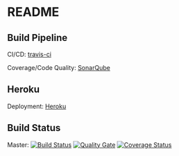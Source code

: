 # README

## Build Pipeline

CI/CD: [travis-ci](https://travis-ci.org/rocketvoip/rocketvoip-frontend)

Coverage/Code Quality: [SonarQube](https://sonarqube.com/dashboard/index/ch.zhaw.psit4:rocketvoip-frontend)

## Heroku
Deployment: [Heroku](https://rocketvoip-frontend.herokuapp.com/app)

## Build Status
Master: [![Build Status](https://travis-ci.org/rocketvoip/rocketvoip-frontend.svg?branch=master)](https://travis-ci.org/rocketvoip/rocketvoip-frontend)
 [![Quality Gate](https://sonarqube.com/api/badges/gate?key=ch.zhaw.psit4:rocketvoip-frontend)](https://sonarqube.com/dashboard/index/ch.zhaw.psit4:rocketvoip-frontend)
 [![Coverage Status](https://coveralls.io/repos/github/rocketvoip/rocketvoip/badge.svg?branch=master)](https://coveralls.io/github/rocketvoip/rocketvoip?branch=master)